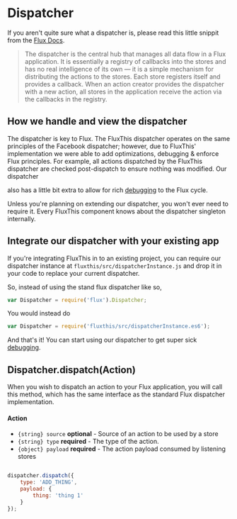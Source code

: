 # Dispatcher

If you aren't quite sure what a dispatcher is, please
read this little snippit from the [Flux Docs](http://facebook.github.io/flux/docs/overview.html#a-single-dispatcher).

>The dispatcher is the central hub that manages all data flow in a Flux
application. It is essentially a registry of callbacks into the stores and
has no real intelligence of its own — it is a simple mechanism for distributing
the actions to the stores. Each store registers itself and provides a callback.
When an action creator provides the dispatcher with a new action, all stores
in the application receive the action via the callbacks in the registry.

## How we handle and view the dispatcher

The dispatcher is key to Flux. The FluxThis dispatcher operates on the same
principles of the Facebook dispatcher; however, due to FluxThis' implementation
we were able to add optimizations, debugging & enforce Flux principles. 
For example, all actions dispatched by the FluxThis dispatcher are
 checked post-dispatch to ensure nothing was modified. Our dispatcher

also has a little bit extra to allow for rich
[debugging](/#/docs/debugging) to the Flux cycle.

Unless you're planning on extending our dispatcher, you won't ever need to
require it. Every FluxThis component knows about the dispatcher singleton
internally.

## Integrate our dispatcher with your existing app

If you're integrating FluxThis in to an existing project, you can
require our dispatcher instance at `fluxthis/src/dispatcherInstance.js` and
drop it in your code to replace your current dispatcher.

So, instead of using the stand flux dispatcher like so,

```javascript
var Dispatcher = require('flux').Dispatcher;
```

You would instead do

```javascript
var Dispatcher = require('fluxthis/src/dispatcherInstance.es6');
```

And that's it! You can start using our dispatcher to get super sick
[debugging](/#/docs/debugging).

## Dispatcher.dispatch(Action)

When you wish to dispatch an action to your Flux application, you will
call this method, which has the same interface as the standard
Flux dispatcher implementation.

#### Action
- `{string} source` **optional** - Source of an action to be used by a store
- `{string} type` **required** - The type of the action.
- `{object} payload` **required** - The action payload consumed by listening stores


```javascript

dispatcher.dispatch({
    type: 'ADD_THING',
    payload: {
        thing: 'thing 1'
    }
});
```

